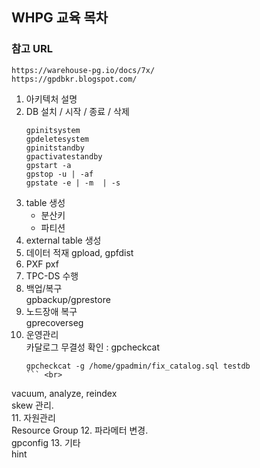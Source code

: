 ## WHPG 교육 목차

### 참고 URL
```
https://warehouse-pg.io/docs/7x/
https://gpdbkr.blogspot.com/
```

1. 아키텍처 설명
2. DB 설치 / 시작 / 종료 / 삭제
   ```
   gpinitsystem 
   gpdeletesystem 
   gpinitstandby 
   gpactivatestandby 
   gpstart -a 
   gpstop -u | -af 
   gpstate -e | -m  | -s  
   ```
4. table 생성
   - 분산키
   - 파티션
5. external table 생성
6. 데이터 적재
   gpload, gpfdist
7. PXF
   pxf 
8. TPC-DS 수행 <br>
9. 백업/복구 <br>
   gpbackup/gprestore
10. 노드장애 복구  <br>
   gprecoverseg
11. 운영관리 <br>
   카달로그 무결성 확인 : gpcheckcat <br>
     ```
     gpcheckcat -g /home/gpadmin/fix_catalog.sql testdb
     ``` <br>
   vacuum, analyze, reindex <br>
   skew 관리. <br>
11. 자원관리 <br>
    Resource Group
12. 파라메터 변경. <br>
    gpconfig
13. 기타 <br>
    hint
